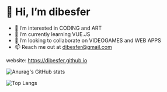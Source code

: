# 👋 Hi, I’m dibesfer
- 👀 I’m interested in CODING and ART
- 🌱 I’m currently learning VUE.JS
- 💞️ I’m looking to collaborate on VIDEOGAMES and WEB APPS
- 📫 Reach me out at dibesfer@gmail.com

website: https://dibesfer.github.io

![Anurag's GitHub stats](https://github-readme-stats.vercel.app/api?username=dibesfer&show_icons=true&theme=radical)

![Top Langs](https://github-readme-stats.vercel.app/api/top-langs/?username=dibesfer&layout=compact&theme=radical)
